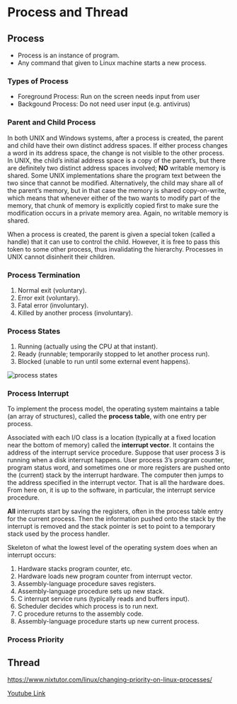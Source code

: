 # Process and Thread #

## Process ##

- Process is an instance of program.
- Any command that given to Linux machine starts a new process.

### Types of Process ###

- Foreground Process: Run on the screen needs input from user
- Backgound Process: Do not need user input (e.g. antivirus)

### Parent and Child Process ###

In both UNIX and Windows systems, after a process is created, the parent and child have their own distinct address spaces. If either process changes a word in its address space, the change is not visible to the other process. In UNIX, the child’s initial address space is a copy of the parent’s, but there are definitely two distinct address spaces involved; **NO** writable memory is shared. Some UNIX implementations share the program text between the two since that cannot be modified. Alternatively, the child may share all of the parent’s memory, but in that case the memory is shared copy-on-write, which means that whenever either of the two wants to modify part of the memory, that chunk of memory is explicitly copied first to make sure the modification occurs in a private memory area. Again, no writable memory is shared.

When a process is created, the parent is given a special token (called a handle) that it can use to control the child. However, it is free to pass this token to some other process, thus invalidating the hierarchy. Processes in UNIX cannot disinherit their children.

### Process Termination ###

1. Normal exit (voluntary).
2. Error exit (voluntary).
3. Fatal error (involuntary).
4. Killed by another process (involuntary).

### Process States ###

1. Running (actually using the CPU at that instant).
2. Ready (runnable; temporarily stopped to let another process run).
3. Blocked (unable to run until some external event happens).

![process states](https://www.researchgate.net/profile/Mohsen_Sharifi/publication/268347340/figure/fig6/AS:295440944779286@1447450018770/Three-state-transition-diagram.png)

### Process Interrupt ###

To implement the process model, the operating system maintains a table (an array of structures), called the **process table**, with one entry per process.

Associated with each I/O class is a location (typically at a fixed location near the bottom of memory) called the **interrupt vector**. It contains the address of the interrupt service procedure. Suppose that user process 3 is running when a disk interrupt happens. User process 3’s program counter, program status word, and sometimes one or more registers are pushed onto the (current) stack by the interrupt hardware. The computer then jumps to the address specified in the interrupt vector. That is all the hardware does. From here on, it is up to the software, in particular, the interrupt service procedure.

**All** interrupts start by saving the registers, often in the process table entry for the current process. Then the information pushed onto the stack by the interrupt is removed and the stack pointer is set to point to a temporary stack used by the process handler.

Skeleton of what the lowest level of the operating system does when an interrupt occurs:

1. Hardware stacks program counter, etc.
2. Hardware loads new program counter from interrupt vector.
3. Assembly-language procedure saves registers.
4. Assembly-language procedure sets up new stack.
5. C interrupt service runs (typically reads and buffers input).
6. Scheduler decides which process is to run next.
7. C procedure returns to the assembly code.
8. Assembly-language procedure starts up new current process.

### Process Priority ###


## Thread ##

https://www.nixtutor.com/linux/changing-priority-on-linux-processes/

[Youtube Link](https://youtu.be/P8GrPOpD8Sk)